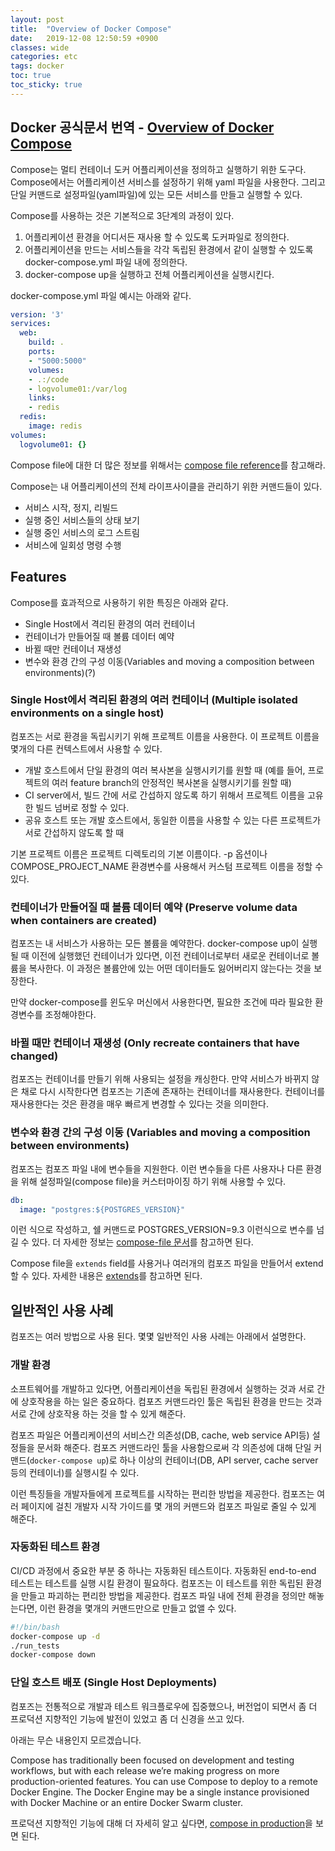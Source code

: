 ```yaml
---
layout: post
title:  "Overview of Docker Compose"
date:   2019-12-08 12:50:59 +0900
classes: wide
categories: etc
tags: docker
toc: true
toc_sticky: true
---
```


## Docker 공식문서 번역 - [Overview of Docker Compose](https://docs.docker.com/compose/)

Compose는 멀티 컨테이너 도커 어플리케이션을 정의하고 실행하기 위한 도구다. Compose에서는 어플리케이션 서비스를 설정하기 위해 yaml 파일을 사용한다. 그리고 단일 커맨드로 설정파일(yaml파일)에 있는 모든 서비스를 만들고 실행할 수 있다.

Compose를 사용하는 것은 기본적으로 3단계의 과정이 있다.

1. 어플리케이션 환경을 어디서든 재사용 할 수 있도록 도커파일로 정의한다.
2. 어플리케이션을 만드는 서비스들을 각각 독립된 환경에서 같이 실행할 수 있도록 docker-compose.yml 파일 내에 정의한다.
3. docker-compose up을 실행하고 전체 어플리케이션을 실행시킨다.

docker-compose.yml 파일 예시는 아래와 같다.

```yml
version: '3'
services:
  web:
    build: .
    ports:
    - "5000:5000"
    volumes:
    - .:/code
    - logvolume01:/var/log
    links:
    - redis
  redis:
    image: redis
volumes:
  logvolume01: {}
```

Compose file에 대한 더 많은 정보를 위해서는 [compose file reference](https://docs.docker.com/compose/compose-file/)를 참고해라.

Compose는 내 어플리케이션의 전체 라이프사이클을 관리하기 위한 커맨드들이 있다.

- 서비스 시작, 정지, 리빌드
- 실행 중인 서비스들의 상태 보기
- 실행 중인 서비스의 로그 스트림
- 서비스에 일회성 명령 수행

## Features

Compose를 효과적으로 사용하기 위한 특징은 아래와 같다.

- Single Host에서 격리된 환경의 여러 컨테이너
- 컨테이너가 만들어질 때 볼륨 데이터 예약
- 바뀔 때만 컨테이너 재생성
- 변수와 환경 간의 구성 이동(Variables and moving a composition between environments)(?)

### Single Host에서 격리된 환경의 여러 컨테이너 (Multiple isolated environments on a single host)

컴포즈는 서로 환경을 독립시키기 위해 프로젝트 이름을 사용한다. 이 프로젝트 이름을 몇개의 다른 컨텍스트에서 사용할 수 있다.

- 개발 호스트에서 단일 환경의 여러 복사본을 실행시키기를 원할 때 (예를 들어, 프로젝트의 여러 feature branch의 안정적인 복사본을 실행시키기를 원할 때)
- CI server에서, 빌드 간에 서로 간섭하지 않도록 하기 위해서 프로젝트 이름을 고유한 빌드 넘버로 정할 수 있다.
- 공유 호스트 또는 개발 호스트에서, 동일한 이름을 사용할 수 있는 다른 프로젝트가 서로 간섭하지 않도록 할 때

기본 프로젝트 이름은 프로젝트 디렉토리의 기본 이름이다. -p 옵션이나 COMPOSE_PROJECT_NAME 환경변수를 사용해서 커스텀 프로젝트 이름을 정할 수 있다.

### 컨테이너가 만들어질 때 볼륨 데이터 예약 (Preserve volume data when containers are created)

컴포즈는 내 서비스가 사용하는 모든 볼륨을 예약한다. docker-compose up이 실행될 때 이전에 실행했던 컨테이너가 있다면, 이전 컨테이너로부터 새로운 컨테이너로 볼륨을 복사한다. 이 과정은 볼륨안에 있는 어떤 데이터들도 잃어버리지 않는다는 것을 보장한다.

만약 docker-compose를 윈도우 머신에서 사용한다면, 필요한 조건에 따라 필요한 환경변수를 조정해야한다.

### 바뀔 때만 컨테이너 재생성 (Only recreate containers that have changed)

컴포즈는 컨테이너를 만들기 위해 사용되는 설정을 캐싱한다. 만약 서비스가 바뀌지 않은 채로 다시 시작한다면 컴포즈는 기존에 존재하는 컨테이너를 재사용한다. 컨테이너를 재사용한다는 것은 환경을 매우 빠르게 변경할 수 있다는 것을 의미한다.

### 변수와 환경 간의 구성 이동 (Variables and moving a composition between environments)

컴포즈는 컴포즈 파일 내에 변수들을 지원한다. 이런 변수들을 다른 사용자나 다른 환경을 위해 설정파일(compose file)을 커스터마이징 하기 위해 사용할 수 있다.

```yml
db:
  image: "postgres:${POSTGRES_VERSION}"
```

이런 식으로 작성하고, 쉘 커맨드로 POSTGRES_VERSION=9.3 이런식으로 변수를 넘길 수 있다. 더 자세한 정보는 [compose-file 문서](https://docs.docker.com/compose/compose-file/#variable-substitution)를 참고하면 된다.

Compose file을 `extends` field를 사용거나 여러개의 컴포즈 파일을 만들어서 extend 할 수 있다. 자세한 내용은 [extends](https://docs.docker.com/compose/extends/)를 참고하면 된다.

## 일반적인 사용 사례

컴포즈는 여러 방법으로 사용 된다. 몇몇 일반적인 사용 사례는 아래에서 설명한다.

### 개발 환경

소프트웨어를 개발하고 있다면, 어플리케이션을 독립된 환경에서 실행하는 것과 서로 간에 상호작용을 하는 일은 중요하다. 컴포즈 커맨드라인 툴은 독립된 환경을 만드는 것과 서로 간에 상호작용 하는 것을 할 수 있게 해준다.

컴포즈 파일은 어플리케이션의 서비스간 의존성(DB, cache, web service API등) 설정들을 문서화 해준다. 컴포즈 커맨드라인 툴을 사용함으로써 각 의존성에 대해 단일 커맨드(`docker-compose up`)로 하나 이상의 컨테이너(DB, API server, cache server등의 컨테이너)를 실행시킬 수 있다.

이런 특징들을 개발자들에게 프로젝트를 시작하는 편리한 방법을 제공한다. 컴포즈는 여러 페이지에 걸친 개발자 시작 가이드를 몇 개의 커맨드와 컴포즈 파일로 줄일 수 있게 해준다.

### 자동화된 테스트 환경

CI/CD 과정에서 중요한 부분 중 하나는 자동화된 테스트이다. 자동화된 end-to-end 테스트는 테스트를 실행 시킬 환경이 필요하다. 컴포즈는 이 테스트를 위한 독립된 환경을 만들고 파괴하는 편리한 방법을 제공한다. 컴포즈 파일 내에 전체 환경을 정의만 해놓는다면, 이런 환경을 몇개의 커맨드만으로 만들고 없앨 수 있다.

```bash
#!/bin/bash
docker-compose up -d
./run_tests
docker-compose down
```

### 단일 호스트 배포 (Single Host Deployments)

컴포즈는 전통적으로 개발과 테스트 워크플로우에 집중했으나, 버전업이 되면서 좀 더 프로덕션 지향적인 기능에 발전이 있었고 좀 더 신경을 쓰고 있다.

아래는 무슨 내용인지 모르겠습니다.

Compose has traditionally been focused on development and testing workflows, but with each release we’re making progress on more production-oriented features. You can use Compose to deploy to a remote Docker Engine. The Docker Engine may be a single instance provisioned with Docker Machine or an entire Docker Swarm cluster.

프로덕션 지향적인 기능에 대해 더 자세히 알고 싶다면, [compose in production](https://docs.docker.com/compose/production/)을 보면 된다.
